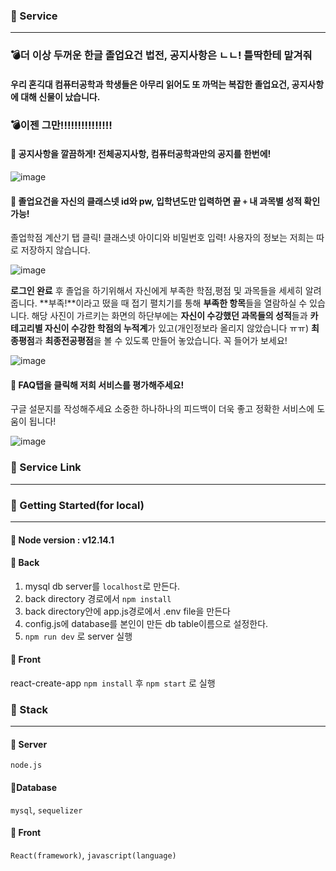 ### :book: Service

---

### :bomb:더 이상 두꺼운 한글 졸업요건 법전, 공지사항은 ㄴㄴ! 틀딱한테 맡겨줘

#### 우리 혼긱대 컴퓨터공학과 학생들은 아무리 읽어도 또 까먹는 복잡한 졸업요건, 공지사항에 대해 신물이 났습니다.

### :bomb:이젠 그만!!!!!!!!!!!!!!!

#### :bug: 공지사항을 깔끔하게! 전체공지사항, 컴퓨터공학과만의 공지를 한번에!

![image](https://user-images.githubusercontent.com/22141521/92309072-36894c80-efdd-11ea-985f-b8907d7b6ff0.png)

#### :bug: 졸업요건을 자신의 클래스넷 id와 pw, 입학년도만 입력하면 끝 `+` 내 과목별 성적 확인가능!

 졸업학점 계산기 탭 클릭! 클래스넷 아이디와 비밀번호 입력! 사용자의 정보는 저희는 따로 저장하지 않습니다.

![image](https://user-images.githubusercontent.com/22141521/92308571-86661480-efd9-11ea-8cdc-40a1c5216885.png)

 **로그인 완료** 후 졸업을 하기위해서 자신에게 부족한 학점,평점 및 과목들을 세세히 알려줍니다. **부족!**이라고 떴을 때 접기 펼치기를 통해 **부족한 항목**들을 열람하실 수 있습니다.
해당 사진이 가르키는 화면의 하단부에는 **자신이 수강했던 과목들의 성적**들과 **카테고리별 자신이 수강한 학점의 누적계**가 있고(개인정보라 올리지 않았습니다 ㅠㅠ) **최종평점**과 **최종전공평점**을 볼 수 있도록 만들어 놓았습니다. 꼭 들어가 보세요!

![image](https://user-images.githubusercontent.com/22141521/92308604-cfb66400-efd9-11ea-98a8-ab088ea7e908.png)

#### :bug: FAQ탭을 클릭해 저희 서비스를 평가해주세요!

 구글 설문지를 작성해주세요 소중한 하나하나의 피드백이 더욱 좋고 정확한 서비스에 도움이 됩니다!

![image](https://user-images.githubusercontent.com/22141521/92308576-9120a980-efd9-11ea-9728-19fd3b7a4776.png)
### :book: Service Link

---


### :book: Getting Started(for local)

---

#### :bug: Node version : v12.14.1

#### :bug: Back

1. mysql db server를 `localhost`로 만든다.
2. back directory 경로에서 `npm install`
3. back directory안에 app.js경로에서 .env file을 만든다 
4. config.js에 database를 본인이 만든 db table이름으로 설정한다.
5. `npm run dev` 로 server 실행

#### :bug: Front

react-create-app
`npm install` 후 `npm start` 로 실행

### :book: Stack

---

#### :bug: Server

`node.js`

#### :bug:Database

`mysql`, `sequelizer`

#### :bug: Front

`React(framework)`, `javascript(language)`
